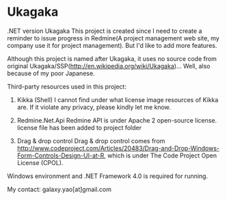 Ukagaka
=======

.NET version Ukagaka
This project is created since I need to create a reminder to issue progress in Redmine(A project management web site, my company use it for project management).
But I'd like to add more features.

Although this project is named after Ukagaka, it uses no source code from original Ukagaka/SSP(http://en.wikipedia.org/wiki/Ukagaka)... Well, also because of my poor Japanese.

Third-party resources used in this project:

1. Kikka (Shell)
I cannot find under what license image resources of Kikka are. If it violate any privacy, please kindly let me know.

2. Redmine.Net.Api
Redmine API is under Apache 2 open-source license. license file has been added to project folder

3. Drag & drop control
Drag & drop control comes from http://www.codeproject.com/Articles/20483/Drag-and-Drop-Windows-Form-Controls-Design-UI-at-R, which is under The Code Project Open License (CPOL).

Windows environment and .NET Framework 4.0 is required for running.

My contact:
galaxy.yao[at]gmail.com